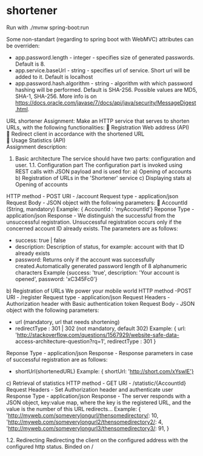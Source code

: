 # shortener

Run with ./mvnw spring-boot:run

Some non-standart (regarding to spring boot with WebMVC) attributes can be overriden:
* app.password.length - integer - specifies size of generated passwords. Default is 8.
* app.service.baseUrl - string - specifies url of service. Short url will be added to it. Default is localhost
* app.password.hash.algorithm - string - algorithm with which password hashing will be performed. Default is SHA-256. Possible values are MD5, SHA-1, SHA-256. More info is on https://docs.oracle.com/javase/7/docs/api/java/security/MessageDigest.html.


URL shortener
Assignment: Make an HTTP service that serves to shorten URLs, with the following functionalities:
 Registration Web address (API)  
 Redirect client in accordance with the shortened URL  
 Usage Statistics (API)  
Assignment description:
1. Basic architecture
The service should have two parts: configuration and user.
1.1. Configuration part
The configuration part is invoked using REST calls with JSON payload and is used for: a) Opening of accounts
b) Registration of URLs in the 'Shortener' service c) Displaying stats
a) Opening of accounts

HTTP method - POST
URI - /account
Request type - application/json
Request Body - JSON object with the following parameters:  AccountId (String, mandatory)
Example: { AccountId : 'myAccountId'}
Reponse Type - application/json
Response - We distinguish the successful from the unsuccessful registration. Unsuccessful registration occurs only if the concerned account ID already exists. The parameters are as follows:
* success: true | false
* description: Description of status, for example: account with that ID already exists
* password: Returns only if the account was successfully created.Automatically generated password length of 8 alphanumeric
characters
Example {success: 'true', description: 'Your account is opened', password: 'xC345Fc0'}

 b) Registration of URLs
We power your mobile world
HTTP method -POST
URI - /register
Request type - application/json
Request Headers - Authorization header with Basic authentication token
Request Body - JSON object with the following parameters:
* url (mandatory, url that needs shortening)
* redirectType : 301 | 302 (not mandatory, default 302)
Example: {
url: 'http://stackoverflow.com/questions/1567929/website-safe-data-
access-architecture-question?rq=1', redirectType : 301
}

Reponse Type - application/json
Response - Response parameters in case of successful registration are as follows: 
* shortUrl(shortenedURL)
Example: { shortUrl: 'http://short.com/xYswlE'}


c) Retrieval of statistics
HTTP method - GET
URI - /statistic/{AccountId}
 Request Headers - Set Authorization header and authenticate user
 Response Type - application/json
Response - The server responds with a JSON object, key:value map, where the key is the registered URL, and the value is the number of this URL redirects...
Example:
{
'http://myweb.com/someverylongurl/thensomedirectory/: 10, 'http://myweb.com/someverylongurl2/thensomedirectory2/: 4, 'http://myweb.com/someverylongurl3/thensomedirectory3/: 91,
}
 
1.2. Redirecting
Redirecting the client on the configured address with the configured http status.
Binded on /
